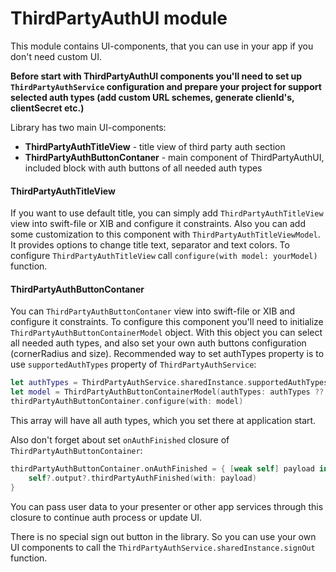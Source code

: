 # ThirdPartyAuthUI module

This module contains UI-components, that you can use in your app if you don't need custom UI.

**Before start with ThirdPartyAuthUI components you'll need to set up `ThirdPartyAuthService` configuration and prepare your project for support selected auth types (add custom URL schemes, generate clienId's, clientSecret etc.)**

Library has two main UI-components:

- **ThirdPartyAuthTitleView** - title view of third party auth section
- **ThirdPartyAuthButtonContaner** - main component of ThirdPartyAuthUI, included block with auth buttons of all needed auth types

#### ThirdPartyAuthTitleView

If you want to use default title, you can simply add `ThirdPartyAuthTitleView` view into swift-file or XIB and configure it constraints. Also you can add some customization to this component with `ThirdPartyAuthTitleViewModel`. It provides options to change title text, separator and text colors.
To configure `ThirdPartyAuthTitleView` call `configure(with model: yourModel)` function.

#### ThirdPartyAuthButtonContaner

You can `ThirdPartyAuthButtonContaner` view into swift-file or XIB and configure it constraints. To configure this component you'll need to initialize `ThirdPartyAuthButtonContainerModel` object. With this object you can select all needed auth types, and also set your own auth buttons configuration (cornerRadius and size).
Recommended way to set authTypes property is to use `supportedAuthTypes` property of `ThirdPartyAuthService`:

```swift
let authTypes = ThirdPartyAuthService.sharedInstance.supportedAuthTypes
let model = ThirdPartyAuthButtonContainerModel(authTypes: authTypes ?? [])
thirdPartyAuthButtonContainer.configure(with: model)
```

This array will have all auth types, which you set there at application start.

Also don't forget about set `onAuthFinished` closure of `ThirdPartyAuthButtonContainer`:

```swift
thirdPartyAuthButtonContainer.onAuthFinished = { [weak self] payload in
    self?.output?.thirdPartyAuthFinished(with: payload)
}
```

You can pass user data to your presenter or other app services through this closure to continue auth process or update UI.

There is no special sign out button in the library. So you can use your own UI components to call the `ThirdPartyAuthService.sharedInstance.signOut` function.
